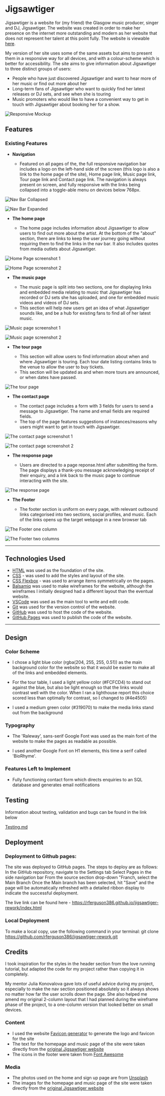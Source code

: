 # Jigsawtiger

Jigsawtiger is a website for (my friend) the Glasgow music producer, singer and DJ, Jigsawtiger. The website was created in order to make her presence on the internet more outstanding and modern as her website that does not represent her talent at this point fully. The website is viewable [here](https://www.jigsawtiger.com/). 

My version of her site uses some of the same assets but aims to present them in a responsive way for all devices, and with a colour-scheme which is better for accessibility. The site aims to give information about Jigsawtiger to three distinct groups of users:

 - People who have just discovered Jigsawtiger and want to hear more of her music or find out more about her
 - Long-term fans of Jigsawtiger who want to quickly find her latest releases or DJ sets, and see when she is touring
 - Music promoters who would like to have a convenient way to get in touch with Jigsawtiger about booking her for a show.

![Responsive Mockup](documentation/images/jigsawtiger.png)


## Features 

### Existing Features

- __Navigation__

  - Featured on all pages of the, the full responsive navigation bar includes a logo on the left-hand side of the screen (this logo is also a link to the home page of the site), Home page link, Music page link, Tour page link and Contact page link. The navigation is always present on screen, and fully responsive with the links being collapsed into a toggle-able menu on devices below 768px.


![Nav Bar Collapsed](documentation/images/navbar_collapsed.png)

![Nav Bar Expanded](documentation/images/navbar_expanded.png)

- __The home page__

  - The home page includes information about Jigsawtiger to allow users to find out more about the artist. At the bottom of the "about" section, there are links to keep the user journey going without requiring them to find the links in the nav bar. It also includes quotes from media outlets about Jigsawtiger.
  
![Home Page screenshot 1](documentation/images/homepage_1.png)

![Home Page screenshot 2](documentation/images/homepage_2.png)

- __The music page__

  - The music page is split into two sections, one for displaying links and embedded media relating to music that Jigsawtiger has recorded or DJ sets she has uploaded, and one for embedded music videos and videos of DJ sets.
  - This section will help new users get an idea of what Jigsawtiger sounds like, and be a hub for existing fans to find all of her latest music. 

![Music page screenshot 1](documentation/images/music_page_1.png)

![Music page screenshot 2](documentation/images/music_page_2.png)

- __The tour page__

  - This section will allow users to find information about when and where Jigsawtiger is touring. Each tour date listing contains links to the venue to allow the user to buy tickets.
  - This section will be updated as and when more tours are announced, or when dates have passed.

![The tour page](documentation/images/tour_page.png)

- __The contact page__ 

  - The contact page includes a form with 3 fields for users to send a message to Jigsawtiger. The name and email fields are required fields.
  - The top of the page features suggestions of instances/reasons why users might want to get in touch with Jigsawtiger.

![The contact page screenshot 1](documentation/images/contact_page_1.png)

![The contact page screenshot 2](documentation/images/contact_page_2.png)  

- __The response page__

  - Users are directed to a page reponse.html after submitting the form. The page displays a thank-you message acknowledging receipt of their enquiry, and a link back to the music page to continue interacting with the site.

![The response page](documentation/images/response_page.png)

- __The Footer__

  - The footer section is uniform on every page, with relevant outbound links categorised into two sections, social profiles, and music. Each of the links opens up the target webpage in a new browser tab

![The Footer one column](documentation/images/footer_one_column.png)

![The Footer two columns](documentation/images/footer_two_columns.png)

---
## Technologies Used

- [HTML](https://developer.mozilla.org/en-US/docs/Web/HTML) was used as the foundation of the site.
- [CSS](https://developer.mozilla.org/en-US/docs/Web/css) - was used to add the styles and layout of the site.
- [CSS Flexbox](https://developer.mozilla.org/en-US/docs/Learn/CSS/CSS_layout/Flexbox) - was used to arrange items symmetrically on the pages.
- [Balsamiq](https://balsamiq.com/) was used to make wireframes for the website, although the wireframes I initially designed had a different layout than the eventual website.
- [VSCode](https://code.visualstudio.com/) was used as the main tool to write and edit code.
- [Git](https://git-scm.com/) was used for the version control of the website.
- [GitHub](https://github.com/) was used to host the code of the website.
- [GitHub Pages](https://docs.github.com/en/pages/getting-started-with-github-pages/about-github-pages) was used to publish the code of the website.


---
## Design

### Color Scheme

- I chose a light blue color (rgba(204, 255, 255, 0.51)) as the main background color for the website so that it would be easier to make all of the links and embedded elements.

- For the tour table, I used a light yellow color (#FCFCD4) to stand out against the blue, but also be light enough so that the links would contrast well with the color. When I ran a lighthouse report this choice scored less than optimally for contrast, so I changed to (#4e4505)

- I used a medium green color (#319070) to make the media links stand out from the background

### Typography

- The 'Raleway', sans-serif Google Font was used as the main font of the website to make the pages as readable as possible.

- I used another Google Font on H1 elements, this time a serif called 'BioRhyme'.


### Features Left to Implement

- Fully functioning contact form which directs enquiries to an SQL database and generates email notifications

## Testing 

Information about testing, validation and bugs can be found in the link below

[Testing.md](TESTING.md)

## Deployment

### Deployment to Github pages:

The site was deployed to GitHub pages. The steps to deploy are as follows:
In the GitHub repository, navigate to the Settings tab
Select Pages in the side navigation bar
From the source section drop-down "Franch, select the Main Branch
Once the Main branch has been selected, hit "Save" and the page will be automatically refreshed with a detailed ribbon display to indicate the successful deployment.

The live link can be found here - https://rferguson386.github.io/jigsawtiger-rework/index.html

### Local Deployment
To make a local copy, use the following command in your terminal:
git clone https://github.com/rferguson386/jigsawtiger-rework.git

## Credits 

I took inspiration for the styles in the header section from the love running tutorial, but adapted the code for my project rather than copying it in completely.

My mentor Julia Konovalova gave lots of useful advice during my project, especially to make the nav section positioned absolutely so it always shows no matter how far the user scrolls down the page. She also helped me amend my original 2-column layout that I had planned during the wireframe phase of the project, to a one-column version that looked better on small devices.

### Content 

- I used the website [Favicon generator](https://favicon.io/) to generate the logo and favicon for the site
- The text for the homepage and music page of the site were taken directly from the [original Jigsawtiger website](https://www.jigsawtiger.com/)
- The icons in the footer were taken from [Font Awesome](https://fontawesome.com/)

### Media

- The photos used on the home and sign up page are from [Unsplash](https://unsplash.com/)
- The images for the homepage and music page of the site were taken directly from the [original Jigsawtiger website](https://www.jigsawtiger.com/)



